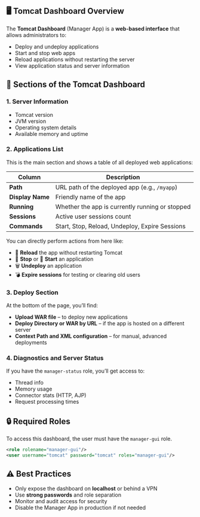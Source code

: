 

## 🖥️ Tomcat Dashboard Overview

The **Tomcat Dashboard** (Manager App) is a **web-based interface** that allows administrators to:

- Deploy and undeploy applications
- Start and stop web apps
- Reload applications without restarting the server
- View application status and server information

## 🧩 Sections of the Tomcat Dashboard

### 1. **Server Information**
- Tomcat version
- JVM version
- Operating system details
- Available memory and uptime

### 2. **Applications List**
This is the main section and shows a table of all deployed web applications:

| **Column**       | **Description**                                             |
|------------------|-------------------------------------------------------------|
| **Path**         | URL path of the deployed app (e.g., `/myapp`)              |
| **Display Name** | Friendly name of the app                                   |
| **Running**      | Whether the app is currently running or stopped             |
| **Sessions**     | Active user sessions count                                  |
| **Commands**     | Start, Stop, Reload, Undeploy, Expire Sessions              |

You can directly perform actions from here like:
- 🔄 **Reload** the app without restarting Tomcat
- 🛑 **Stop** or 🚀 **Start** an application
- 🗑️ **Undeploy** an application
- 💣 **Expire sessions** for testing or clearing old users

### 3. **Deploy Section**
At the bottom of the page, you’ll find:
- **Upload WAR file** – to deploy new applications
- **Deploy Directory or WAR by URL** – if the app is hosted on a different server
- **Context Path and XML configuration** – for manual, advanced deployments

### 4. **Diagnostics and Server Status**
If you have the `manager-status` role, you’ll get access to:
- Thread info
- Memory usage
- Connector stats (HTTP, AJP)
- Request processing times


## 🔒 Required Roles

To access this dashboard, the user must have the `manager-gui` role.

```xml
<role rolename="manager-gui"/>
<user username="tomcat" password="tomcat" roles="manager-gui"/>
```

## ⚠️ Best Practices

- Only expose the dashboard on **localhost** or behind a VPN
- Use **strong passwords** and role separation
- Monitor and audit access for security
- Disable the Manager App in production if not needed

